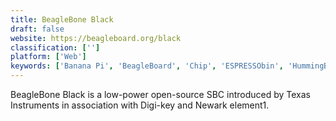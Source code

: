 ```yaml
---
title: BeagleBone Black
draft: false 
website: https://beagleboard.org/black
classification: ['']
platform: ['Web']
keywords: ['Banana Pi', 'BeagleBoard', 'Chip', 'ESPRESSObin', 'HummingBoard', 'Intel NUC', 'Lattepanda', 'Mac Mini', 'MinnowBoard Max', 'NanoPi M4', 'Novasom Industries M7', 'Radxa Rock', 'Raspberry Pi', 'Raspberry Pi 3 Model B', 'Samsung ARTIK']
---
```

BeagleBone Black is a low-power open-source SBC introduced by Texas Instruments in association with Digi-key and Newark element1.